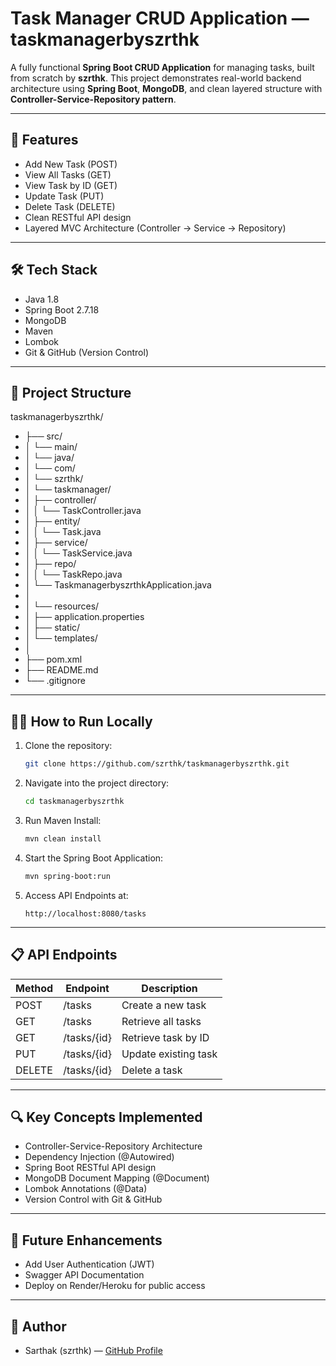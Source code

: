 # Task Manager CRUD Application — taskmanagerbyszrthk

A fully functional **Spring Boot CRUD Application** for managing tasks, built from scratch by **szrthk**. This project demonstrates real-world backend architecture using **Spring Boot**, **MongoDB**, and clean layered structure with **Controller-Service-Repository pattern**.

---

## 🚀 Features
- Add New Task (POST)
- View All Tasks (GET)
- View Task by ID (GET)
- Update Task (PUT)
- Delete Task (DELETE)
- Clean RESTful API design
- Layered MVC Architecture (Controller → Service → Repository)

---

## 🛠️ Tech Stack
- Java 1.8
- Spring Boot 2.7.18
- MongoDB
- Maven
- Lombok
- Git & GitHub (Version Control)

---

## 📂 Project Structure
taskmanagerbyszrthk/
* ├── src/
* │   └── main/
* │       └── java/
* │           └── com/
* │               └── szrthk/
* │                   └── taskmanager/
* │                       ├── controller/
* │                       │   └── TaskController.java
* │                       ├── entity/
* │                       │   └── Task.java
* │                       ├── service/
* │                       │   └── TaskService.java
* │                       ├── repo/
* │                       │   └── TaskRepo.java
* │                       └── TaskmanagerbyszrthkApplication.java
* │
* │   └── resources/
* │       ├── application.properties
* │       ├── static/
* │       └── templates/
* │
* ├── pom.xml
* ├── README.md
* └── .gitignore
---

## 🧑‍💻 How to Run Locally
1. Clone the repository:
    ```bash
    git clone https://github.com/szrthk/taskmanagerbyszrthk.git
    ```
2. Navigate into the project directory:
    ```bash
    cd taskmanagerbyszrthk
    ```
3. Run Maven Install:
    ```bash
    mvn clean install
    ```
4. Start the Spring Boot Application:
    ```bash
    mvn spring-boot:run
    ```
5. Access API Endpoints at:
    ```
    http://localhost:8080/tasks
    ```

---

## 📋 API Endpoints
| Method | Endpoint          | Description                      |
|--------|-------------------|----------------------------------|
| POST   | /tasks             | Create a new task                |
| GET    | /tasks             | Retrieve all tasks               |
| GET    | /tasks/{id}        | Retrieve task by ID              |
| PUT    | /tasks/{id}        | Update existing task             |
| DELETE | /tasks/{id}        | Delete a task                    |

---

## 🔍 Key Concepts Implemented
- Controller-Service-Repository Architecture
- Dependency Injection (@Autowired)
- Spring Boot RESTful API design
- MongoDB Document Mapping (@Document)
- Lombok Annotations (@Data)
- Version Control with Git & GitHub

---

## 📌 Future Enhancements
- Add User Authentication (JWT)
- Swagger API Documentation
- Deploy on Render/Heroku for public access

---

## 👤 Author
- Sarthak (szrthk) — [GitHub Profile](https://github.com/szrthk)